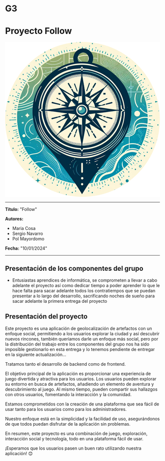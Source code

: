 # G3


# Proyecto Follow


![logo.png](..%2F..%2FReactNative%2FAplicativo%2Fsrc%2FFiles%2Flogo.png)

---
**Título:** "Follow"

**Autores:**
- Maria Cosa
- Sergio Navarro
- Pol Mayordomo

**Fecha:** "10/01/2024"

---

## Presentación de los componentes del grupo
 
  -   Entusiastas aprendices de informática, se comprometen a llevar a cabo adelante el proyecto así como dedicar tiempo a poder aprender lo que le hace falta para sacar adelante todos los contratiempos que se puedan presentar a lo largo del desarrollo, sacrificando noches de sueño para sacar adelante la primera entrega del proyecto 


## Presentación del proyecto

Este proyecto es una aplicación de geolocalización de artefactos con un enfoque social, permitiendo a los usuarios explorar la ciudad y así descubrir nuevos rincones, también queríamos darle un enfoque más social, pero por la distribución del trabajo entre los componentes del grupo nos ha sido imposible gestionarlo en esta entrega y lo tenemos pendiente de entregar en la siguiente actualización... 

Tratamos tanto el desarrollo de backend como de frontend.

El objetivo principal de la aplicación es proporcionar una experiencia de juego divertida y atractiva para los usuarios. Los usuarios pueden explorar su entorno en busca de artefactos, añadiendo un elemento de aventura y descubrimiento al juego. Al mismo tiempo, pueden compartir sus hallazgos con otros usuarios, fomentando la interacción y la comunidad.

Estamos comprometidos con la creación de una plataforma que sea fácil de usar tanto para los usuarios como para los administradores.

Nuestro enfoque está en la simplicidad y la facilidad de uso, asegurándonos de que todos puedan disfrutar de la aplicación sin problemas.

En resumen, este proyecto es una combinación de juego, exploración, interacción social y tecnología, todo en una plataforma fácil de usar.

¡Esperamos que los usuarios pasen un buen rato utilizando nuestra aplicación! 😊
